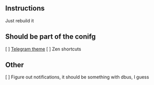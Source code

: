 ## Instructions
Just rebuild it

## Should be part of the conifg
[ ] [Telegram theme](https://github.com/catppuccin/telegram)
[ ] Zen shortcuts

## Other

[ ] Figure out notifications, it should be something with dbus, I guess
